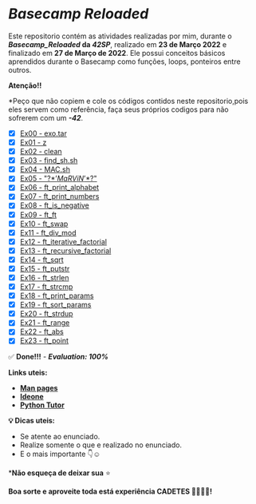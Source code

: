 # _Basecamp Reloaded_

Este repositorio contém as atividades realizadas por mim, durante o **_Basecamp_Reloaded_ da _42SP_**, realizado em **23 de Março 2022** e finalizado em **27 de Março de 2022**. Ele possui conceitos básicos aprendidos durante o Basecamp como funções, loops, ponteiros entre outros.

**Atenção!!**

*Peço que não copiem e cole os códigos contidos neste repositorio,pois eles servem como referência, faça seus próprios codigos para não sofrerem com um **_-42_**.

* [x] [Ex00 - exo.tar](https://github.com/luciana-pereira/basecamp-reloaded/tree/master/evaluated/ex00)
* [x] [Ex01 - z](https://github.com/luciana-pereira/basecamp-reloaded/tree/master/evaluated/ex01)
* [x] [Ex02 - clean](https://github.com/luciana-pereira/basecamp-reloaded/tree/master/evaluated/ex02)
* [x] [Ex03 - find_sh.sh](https://github.com/luciana-pereira/basecamp-reloaded/tree/master/evaluated/ex03)
* [x] [Ex04 - MAC.sh](https://github.com/luciana-pereira/basecamp-reloaded/tree/master/evaluated/ex04)
* [x] [Ex05 - "\?$*’MaRViN’*$?\"](https://github.com/luciana-pereira/basecamp-reloaded/tree/master/evaluated/ex05)
* [x] [Ex06 - ft_print_alphabet](https://github.com/luciana-pereira/basecamp-reloaded/tree/master/evaluated/ex06)
* [x] [Ex07 - ft_print_numbers](https://github.com/luciana-pereira/basecamp-reloaded/tree/master/evaluated/ex07)
* [x] [Ex08 - ft_is_negative](https://github.com/luciana-pereira/basecamp-reloaded/tree/master/evaluated/ex08)
* [x] [Ex09 - ft_ft](https://github.com/luciana-pereira/basecamp-reloaded/tree/master/evaluated/ex09)
* [x] [Ex10 - ft_swap](https://github.com/luciana-pereira/basecamp-reloaded/tree/master/evaluated/ex10)
* [x] [Ex11 - ft_div_mod](https://github.com/luciana-pereira/basecamp-reloaded/tree/master/evaluated/ex11)
* [x] [Ex12 - ft_iterative_factorial](https://github.com/luciana-pereira/basecamp-reloaded/tree/master/evaluated/ex12)
* [x] [Ex13 - ft_recursive_factorial](https://github.com/luciana-pereira/basecamp-reloaded/tree/master/evaluated/ex13)
* [x] [Ex14 - ft_sqrt](https://github.com/luciana-pereira/basecamp-reloaded/tree/master/evaluated/ex14)
* [x] [Ex15 - ft_putstr](https://github.com/luciana-pereira/basecamp-reloaded/tree/master/evaluated/ex15)
* [x] [Ex16 - ft_strlen](https://github.com/luciana-pereira/basecamp-reloaded/tree/master/evaluated/ex16)
* [x] [Ex17 - ft_strcmp](https://github.com/luciana-pereira/basecamp-reloaded/tree/master/evaluated/ex17)
* [x] [Ex18 - ft_print_params](https://github.com/luciana-pereira/basecamp-reloaded/tree/master/evaluated/ex18)
* [x] [Ex19 - ft_sort_params](https://github.com/luciana-pereira/basecamp-reloaded/tree/master/evaluated/ex19)
* [x] [Ex20 - ft_strdup](https://github.com/luciana-pereira/basecamp-reloaded/tree/master/evaluated/ex20)
* [x] [Ex21 - ft_range](https://github.com/luciana-pereira/basecamp-reloaded/tree/master/evaluated/ex21)
* [x] [Ex22 - ft_abs](https://github.com/luciana-pereira/basecamp-reloaded/tree/master/evaluated/ex22)
* [x] [Ex23 - ft_point](https://github.com/luciana-pereira/basecamp-reloaded/tree/master/evaluated/ex23)

✅ **Done!!!** - **_Evaluation: 100%_**

**Links uteis:**
- **[Man pages](https://man7.org/linux/man-pages/index.html)**
- **[Ideone](https://ideone.com/)**
- **[Python Tutor](https://pythontutor.com/c.html#mode=edit)**


**💡 Dicas uteis:**
- Se atente ao enunciado.
- Realize somente o que e realizado no enunciado.
- E o mais importante 👇☺️

***Não esqueça de deixar sua** ⭐

**Boa sorte e aproveite toda está experiência CADETES 👩‍🚀👨‍🚀!**
